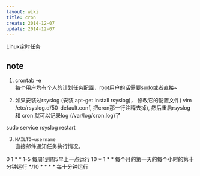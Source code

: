 ```yaml
---
layout: wiki
title: cron
create: 2014-12-07
update: 2014-12-07
---
```


Linux定时任务

## note
1. crontab -e  
每个用户均有个人的计划任务配置，root用户的话需要sudo或者直接~

2. 如果安装过rsyslog (安装 apt-get install rsyslog)，
修改它的配置文件( vim /etc/rsyslog.d/50-default.conf, 把cron那一行注释去掉), 然后重启rsyslog 和 cron 就可以记录log (/var/log/cron.log)了

sudo service rsyslog restart


3. `MAILTO=username`  
直接邮件通知任务执行情况。

    
0    1   *  *   1-5  每周1到周5早上一点运行
10  *    1  *  *      每个月的第一天的每个小时的第十分钟运行
*/10  *  *  *  *     每十分钟运行

